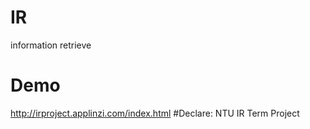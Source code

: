 # IR
information retrieve
# Demo
http://irproject.applinzi.com/index.html
#Declare: 
NTU IR Term Project
